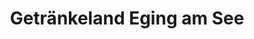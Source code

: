 ---
title: "Getränkeland Eging am See"
url: /eging-am-see/getraenkeland-eging-am-see/
shop: Getränke
---